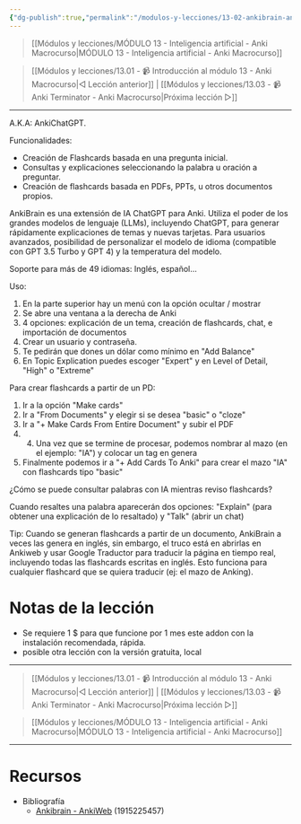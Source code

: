 ```yaml
---
{"dg-publish":true,"permalink":"/modulos-y-lecciones/13-02-ankibrain-anki-macrocurso/","noteIcon":"","updated":"2024-05-22T21:41:33.087+02:00"}
---
```



> [[Módulos y lecciones/MÓDULO 13 - Inteligencia artificial - Anki Macrocurso\|MÓDULO 13 - Inteligencia artificial - Anki Macrocurso]]

> [[Módulos y lecciones/13.01 - 📹 Introducción al módulo 13 - Anki Macrocurso\|◁ Lección anterior]] | [[Módulos y lecciones/13.03  - 📹 Anki Terminator - Anki Macrocurso\|Próxima lección ▷]]

---

A.K.A: AnkiChatGPT. 

Funcionalidades:

- Creación de Flashcards basada en una pregunta inicial.
- Consultas y explicaciones seleccionando la palabra u oración a preguntar.
 - Creación de flashcards basada en PDFs, PPTs, u otros documentos propios.

AnkiBrain es una extensión de IA ChatGPT para Anki. Utiliza el poder de los grandes modelos de lenguaje (LLMs), incluyendo ChatGPT, para generar rápidamente explicaciones de temas y nuevas tarjetas. Para usuarios avanzados, posibilidad de personalizar el modelo de idioma (compatible con GPT 3.5 Turbo y GPT 4) y la temperatura del modelo. 

Soporte para más de 49 idiomas: Inglés, español...

Uso:

1. En la parte superior hay un menú con la opción ocultar / mostrar
2. Se abre una ventana a la derecha de Anki
3. 4 opciones: explicación de un tema, creación de flashcards, chat, e importación de documentos
4. Crear un usuario y contraseña.
5. Te pedirán que dones un dólar como mínimo en "Add Balance"
6. En Topic Explication puedes escoger "Expert" y en Level of Detail, "High" o "Extreme"

Para crear flashcards a partir de un PD: 
1. Ir a la opción "Make cards"
2. Ir a "From Documents" y elegir si se desea "basic" o "cloze"
3. Ir a "+ Make Cards From Entire Document" y subir el PDF
4. 4. Una vez que se termine de procesar, podemos nombrar al mazo (en el ejemplo: "IA") y colocar un tag en genera
5. Finalmente podemos ir a "+ Add Cards To Anki" para crear el mazo "IA" con flashcards tipo "basic"

¿Cómo se puede consultar palabras con IA mientras reviso flashcards?

Cuando resaltes una palabra aparecerán dos opciones: "Explain" (para obtener una explicación de lo resaltado) y "Talk" (abrir un chat)

Tip: Cuando se generan flashcards a partir de un documento, AnkiBrain a veces las genera en inglés, sin embargo, el truco está en abrirlas en Ankiweb y usar Google Traductor para traducir la página en tiempo real, incluyendo todas las flashcards escritas en inglés. Esto funciona para cualquier flashcard que se quiera traducir (ej: el mazo de Anking).

# Notas de la lección
- Se requiere 1 $ para que funcione por 1 mes este addon con la instalación recomendada, rápida.
- posible otra lección con la versión gratuita, local

---

> [[Módulos y lecciones/13.01 - 📹 Introducción al módulo 13 - Anki Macrocurso\|◁ Lección anterior]] | [[Módulos y lecciones/13.03  - 📹 Anki Terminator - Anki Macrocurso\|Próxima lección ▷]]

> [[Módulos y lecciones/MÓDULO 13 - Inteligencia artificial - Anki Macrocurso\|MÓDULO 13 - Inteligencia artificial - Anki Macrocurso]]

---

# Recursos
- Bibliografía
	- [Ankibrain - AnkiWeb](https://ankiweb.net/shared/info/1915225457) (1915225457)
